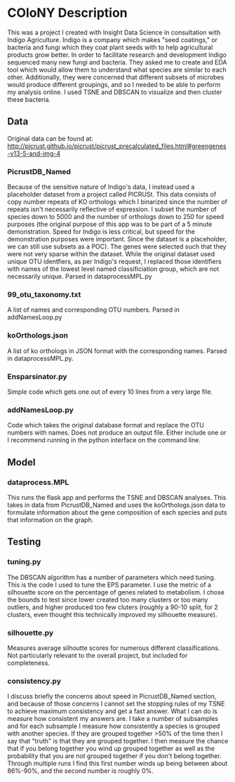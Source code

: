 # COloNY Description
This was a project I created with Insight Data Science in consultation with Indigo Agriculture. Indigo is a company which makes "seed coatings," or bacteria and fungi which they coat plant seeds with to help agricultural products grow better. In order to facilitate research and development Indigo sequenced many new fungi and bacteria. They asked me to create and EDA tool which would allow them to understand what species are similar to each other. Additionally, they were concerned that different subsets of microbes would produce different groupings, and so I needed to be able to perform my analysis online. I used TSNE and DBSCAN to visualize and then cluster these bacteria.

## Data
Original data can be found at: http://picrust.github.io/picrust/picrust_precalculated_files.html#greengenes-v13-5-and-img-4

### PicrustDB_Named
Because of the sensitive nature of Indigo's data, I instead used a placeholder dataset from a project called PICRUSt. This data consists of copy number repeats of KO orthologs which I binarized since the number of repeats isn't necessarily reflective of expression. I subset the number of species down to 5000 and the number of orthologs down to 250 for speed purposes (the original purpose of this app was to be part of a 5 minute demonstration. Speed for Indigo is less critical, but speed for the demonstration purposes were important. Since the dataset is a placeholder, we can still use subsets as a POC). The genes were selected such that they were not very sparse within the dataset. While the original dataset used unique OTU identfiers, as per Indigo's request, I replaced those identifiers with names of the lowest level named classificiation group, which are not necessarily unique. Parsed in dataprocessMPL.py

### 99_otu_taxonomy.txt
A list of names and corresponding OTU numbers. Parsed in addNamesLoop.py

### koOrthologs.json
A list of ko orthologs in JSON format with the corresponding names. Parsed in dataprocessMPL.py.

### Ensparsinator.py
Simple code which gets one out of every 10 lines from a very large file.

### addNamesLoop.py
Code which takes the original database format and replace the OTU numbers with names. Does not produce an output file. Either include one or I recommend running in the python interface on the command line.


## Model

### dataprocess.MPL
This runs the flask app and performs the TSNE and DBSCAN analyses. This takes in data from PicrustDB_Named and uses the koOrthologs.json data to formulate information about the gene composition of each species and puts that information on the graph.

## Testing

### tuning.py
The DBSCAN algorithm has a number of parameters which need tuning. This is the code I used to tune the EPS parameter. I use the metric of a silhouette score on the percentage of genes related to metabolism. I chose the bounds to test since lower created too many clusters or too many outliers, and higher produced too few cluters (roughly a 90-10 split, for 2 clusters, even thought this technically improved my silhouette measure).


### silhouette.py
Measures average silhoutte scores for numerous different classifications. Not particularly relevant to the overall project, but included for completeness.


### consistency.py
I discuss briefly the concerns about speed in PicrustDB_Named section, and because of those concerns I cannot set the stopping rules of my TSNE to achieve maximum consistency and get a fast answer. What I can do is measure how consistent my answers are. I take a number of subsamples and for each subsample I measure how consistently a species is grouped with another species. If they are grouped together >50% of the time then I say that "truth" is that they are grouped together. I then measure the chance that if you belong together you wind up grouped together as well as the probability that you are not grouped together if you don't belong together. Through multiple runs I find this first number winds up being between about 86%-90%, and the second number is roughly 0%.
